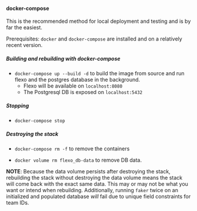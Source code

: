 #### docker-compose

This is the recommended method for local deployment and testing and is by far the easiest.

Prerequisites: `docker` and `docker-compose` are installed and on a relatively recent version.

##### Building and rebuilding with docker-compose
- `docker-compose up --build -d` to build the image from source and run flexo and the postgres database in the background. 
  - Flexo will be available on `localhost:8080`
  - The Postgresql DB is exposed on `localhost:5432`

##### Stopping
- `docker-compose stop`

##### Destroying the stack
- `docker-compose rm -f` to remove the containers

- `docker volume rm flexo_db-data` to remove DB data.

**NOTE**: Because the data volume persists after destroying the stack, rebuilding the stack without destroying the data volume means the stack will come back with the exact same data. This may or may not be what you want or intend when rebuilding. Additionally, running `faker` twice on an initialized and populated database _will_ fail due to unique field constraints for team IDs.

